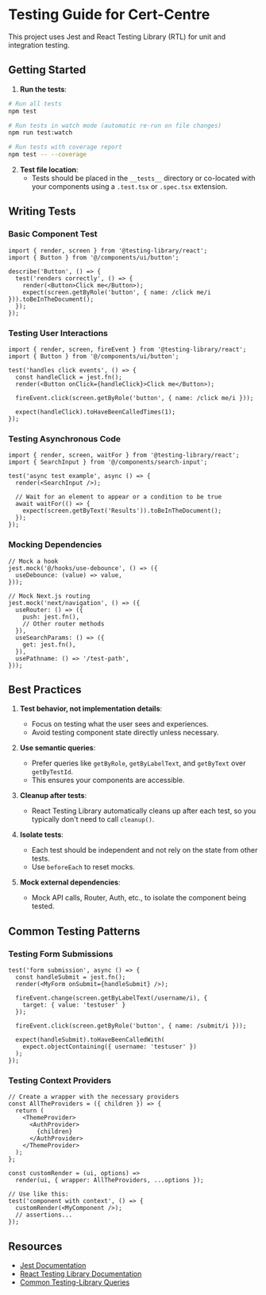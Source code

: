 # Testing Guide for Cert-Centre

This project uses Jest and React Testing Library (RTL) for unit and integration testing.

## Getting Started

1. **Run the tests**:

```bash
# Run all tests
npm test

# Run tests in watch mode (automatic re-run on file changes)
npm run test:watch

# Run tests with coverage report
npm test -- --coverage
```

2. **Test file location**:
   - Tests should be placed in the `__tests__` directory or co-located with your components using a `.test.tsx` or `.spec.tsx` extension.

## Writing Tests

### Basic Component Test

```tsx
import { render, screen } from '@testing-library/react';
import { Button } from '@/components/ui/button';

describe('Button', () => {
  test('renders correctly', () => {
    render(<Button>Click me</Button>);
    expect(screen.getByRole('button', { name: /click me/i })).toBeInTheDocument();
  });
});
```

### Testing User Interactions

```tsx
import { render, screen, fireEvent } from '@testing-library/react';
import { Button } from '@/components/ui/button';

test('handles click events', () => {
  const handleClick = jest.fn();
  render(<Button onClick={handleClick}>Click me</Button>);
  
  fireEvent.click(screen.getByRole('button', { name: /click me/i }));
  
  expect(handleClick).toHaveBeenCalledTimes(1);
});
```

### Testing Asynchronous Code

```tsx
import { render, screen, waitFor } from '@testing-library/react';
import { SearchInput } from '@/components/search-input';

test('async test example', async () => {
  render(<SearchInput />);
  
  // Wait for an element to appear or a condition to be true
  await waitFor(() => {
    expect(screen.getByText('Results')).toBeInTheDocument();
  });
});
```

### Mocking Dependencies

```tsx
// Mock a hook
jest.mock('@/hooks/use-debounce', () => ({
  useDebounce: (value) => value,
}));

// Mock Next.js routing
jest.mock('next/navigation', () => ({
  useRouter: () => ({
    push: jest.fn(),
    // Other router methods
  }),
  useSearchParams: () => ({
    get: jest.fn(),
  }),
  usePathname: () => '/test-path',
}));
```

## Best Practices

1. **Test behavior, not implementation details**:
   - Focus on testing what the user sees and experiences.
   - Avoid testing component state directly unless necessary.

2. **Use semantic queries**:
   - Prefer queries like `getByRole`, `getByLabelText`, and `getByText` over `getByTestId`.
   - This ensures your components are accessible.

3. **Cleanup after tests**:
   - React Testing Library automatically cleans up after each test, so you typically don't need to call `cleanup()`.

4. **Isolate tests**:
   - Each test should be independent and not rely on the state from other tests.
   - Use `beforeEach` to reset mocks.

5. **Mock external dependencies**:
   - Mock API calls, Router, Auth, etc., to isolate the component being tested.

## Common Testing Patterns

### Testing Form Submissions

```tsx
test('form submission', async () => {
  const handleSubmit = jest.fn();
  render(<MyForm onSubmit={handleSubmit} />);
  
  fireEvent.change(screen.getByLabelText(/username/i), { 
    target: { value: 'testuser' } 
  });
  
  fireEvent.click(screen.getByRole('button', { name: /submit/i }));
  
  expect(handleSubmit).toHaveBeenCalledWith(
    expect.objectContaining({ username: 'testuser' })
  );
});
```

### Testing Context Providers

```tsx
// Create a wrapper with the necessary providers
const AllTheProviders = ({ children }) => {
  return (
    <ThemeProvider>
      <AuthProvider>
        {children}
      </AuthProvider>
    </ThemeProvider>
  );
};

const customRender = (ui, options) => 
  render(ui, { wrapper: AllTheProviders, ...options });

// Use like this:
test('component with context', () => {
  customRender(<MyComponent />);
  // assertions...
});
```

## Resources

- [Jest Documentation](https://jestjs.io/docs/getting-started)
- [React Testing Library Documentation](https://testing-library.com/docs/react-testing-library/intro)
- [Common Testing-Library Queries](https://testing-library.com/docs/queries/about) 
